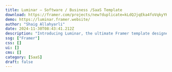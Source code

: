 ```yaml
---
title: Luminar — Software / Business /SaaS Template
download: https://framer.com/projects/new?duplicate=kLdQJjqEka4foVqkyYKj&via=shaigexp&duplicateType=siteTemplate
demo: https://luminar.framer.website/
author: "Shaig Allahyarli"
date: 2024-11-30T08:43:41.212Z
description: "Introducing Luminar, the ultimate Framer template designed for businesses, software platforms, and SaaS products."
ssg: ["Framer"]
css: []
ui: []
cms: []
category: [SaaS]
draft: false
---
```

